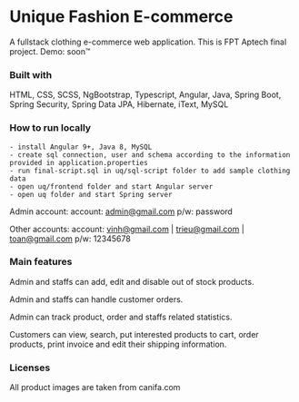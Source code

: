 # Unique Fashion E-commerce

A fullstack clothing e-commerce web application. This is FPT Aptech final project.
Demo: soon™

### Built with
HTML, CSS, SCSS, NgBootstrap, Typescript, Angular, Java, Spring Boot, Spring Security, Spring Data JPA, Hibernate, iText, MySQL

### How to run locally

    - install Angular 9+, Java 8, MySQL
    - create sql connection, user and schema according to the information provided in application.properties
    - run final-script.sql in uq/sql-script folder to add sample clothing data
    - open uq/frontend folder and start Angular server
    - open uq folder and start Spring server

Admin account:
account: admin@gmail.com
p/w: password

Other accounts:
account: vinh@gmail.com | trieu@gmail.com | toan@gmail.com
p/w: 12345678

### Main features

Admin and staffs can add, edit and disable out of stock products.

Admin and staffs can handle customer orders.

Admin can track product, order and staffs related statistics.

Customers can view, search, put interested products to cart, order products, print invoice and edit their shipping information.

### Licenses
All product images are taken from canifa.com
